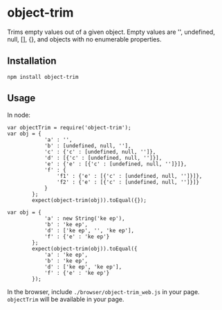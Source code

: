 # object-trim

Trims empty values out of a given object. Empty values are '', undefined, null,
 [], {}, and objects with no enumerable properties.

## Installation

```
npm install object-trim
```

## Usage

In node:

```
var objectTrim = require('object-trim');
var obj = {
            'a' : '',
            'b' : [undefined, null, ''],
            'c' : {'c' : [undefined, null, '']},
            'd' : [{'c' : [undefined, null, '']}],
            'e' : {'e' : [{'c' : [undefined, null, '']}]},
            'f' : {
                'f1' : {'e' : [{'c' : [undefined, null, '']}]},
                'f2' : {'e' : [{'c' : [undefined, null, '']}]}
            }
        };
        expect(object-trim(obj)).toEqual({});
```

```
var obj = {
            'a' : new String('ke ep'),
            'b' : 'ke ep',
            'd' : ['ke ep', '', 'ke ep'],
            'f' : {'e' : 'ke ep'}
        };
        expect(object-trim(obj)).toEqual({
            'a' : 'ke ep',
            'b' : 'ke ep',
            'd' : ['ke ep', 'ke ep'],
            'f' : {'e' : 'ke ep'}
        });
```

In the browser, include `./browser/object-trim_web.js` in your page.
 `objectTrim` will be available in your page.
